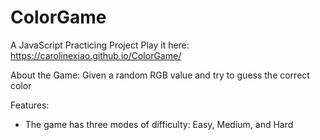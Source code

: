 # ColorGame
A JavaScript Practicing Project
Play it here: https://carolinexiao.github.io/ColorGame/

About the Game:
Given a random RGB value and try to guess the correct color

Features:
- The game has three modes of difficulty: Easy, Medium, and Hard
